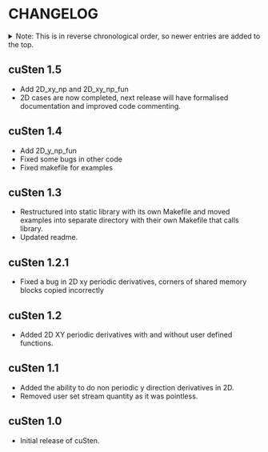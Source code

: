 CHANGELOG
=========

<details>
<summary>Note: This is in reverse chronological order, so newer entries are added to the top.</summary>

| Contents               |
| :--------------------- |
| [cuSten 1.5](#cuSten-15) |
| [cuSten 1.4](#cuSten-14) |
| [cuSten 1.3](#cuSten-13) |
| [cuSten 1.2.1](#cuSten-121) |
| [cuSten 1.2](#cuSten-12) |
| [cuSten 1.1](#cuSten-11) |
| [cuSten 1.0](#cuSten-10) |


</details>

cuSten 1.5
---------

* Add 2D_xy_np and 2D_xy_np_fun
* 2D cases are now completed, next release will have formalised documentation and improved code commenting.

cuSten 1.4
---------

* Add 2D_y_np_fun
* Fixed some bugs in other code
* Fixed makefile for examples

cuSten 1.3
---------

* Restructured into static library with its own Makefile and moved examples into separate directory with their own Makefile that calls library.
* Updated readme.

cuSten 1.2.1
---------

* Fixed a bug in 2D xy periodic derivatives, corners of shared memory blocks copied incorrectly

cuSten 1.2
---------

* Added 2D XY periodic derivatives with and without user defined functions.

cuSten 1.1
---------

* Added the ability to do non periodic y direction derivatives in 2D.
* Removed user set stream quantity as it was pointless.

cuSten 1.0
---------

* Initial release of cuSten.

